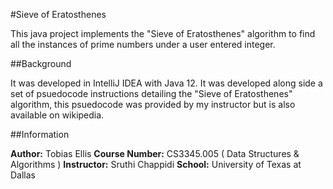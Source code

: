 #Sieve of Eratosthenes

This java project implements the "Sieve of Eratosthenes" algorithm to find all the
instances of prime numbers under a user entered integer.

##Background

It was developed in IntelliJ IDEA with Java 12. It was developed along side a set of
psuedocode instructions detailing the "Sieve of Eratosthenes" algorithm, this psuedocode
was provided by my instructor but is also available on wikipedia.

##Information

**Author:** Tobias Ellis
**Course Number:** CS3345.005 ( Data Structures & Algorithms )
**Instructor:** Sruthi Chappidi
**School:** University of Texas at Dallas
